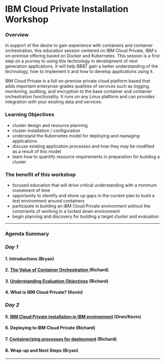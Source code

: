 # IBM Cloud Private Installation Workshop

### **Overview**

In support of the desire to gain experience with containers and container orchestration, this education session centered on IBM Cloud Private, IBM's on-premise offering based on Docker and Kubernetes. This session is a first step on a journey to using this technology in development of next generation applications. It will help BB&T gain a better understanding of the technology, how to implement it and how to develop applications using it.

IBM Cloud Private is a full on-premise private cloud platform based that adds important enterprise-grades qualities of services such as logging, monitoring, auditing, and encryption to the base container and container orchestration functionality. It runs on any Linux platform and can provides integration with your existing data and services.


### **Learning Objectives**

- cluster design and resource planning
- cluster installation / configuration
- understand the Kubernetes model for deploying and managing applications
- discuss existing application processes and how they may be modified as a result of this model
- learn how to quantify resource requirements in preparation for building a cluster

### **The benefit of this workshop**

- focused education that will drive critical understanding with a minimum investment of time
- opportunity to identify and shore up gaps in the current plan to build a test environment around containers
- participate in building an IBM Cloud Private environment without the constraints of working in a locked down environment
- begin planning and discovery for building a target cluster and evaluation

---

### **Agenda Summary**

### **_Day 1_**

#### 1. Introductions (Bryan)

#### 2. [The Value of Container Orchestration ](01-why-containers.md) (Richard)

#### 3. [Understanding Evaluation Objectives](02-target-objectives.md) (Richard)

#### 4. What is IBM Cloud Private? (Kevin)


### **_Day 2_**

#### 5. [IBM Cloud Private installation in IBM environment](04-installing-icp.md) (Oren/Kevin)

#### 6. Deploying to IBM Cloud Private (Richard)

#### 7. [Containerizing processes for deployment](07-containerizing-for-deploy.md) (Richard)

#### 8. Wrap-up and Next Steps (Bryan)

----

